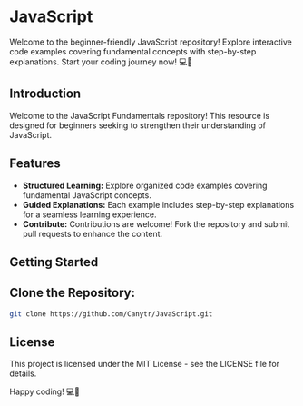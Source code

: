 # JavaScript
Welcome to the beginner-friendly JavaScript repository! Explore interactive code examples covering fundamental concepts with step-by-step explanations. Start your coding journey now! 💻🚀

## Introduction

Welcome to the JavaScript Fundamentals repository! This resource is designed for beginners seeking to strengthen their understanding of JavaScript.

## Features

- **Structured Learning:** Explore organized code examples covering fundamental JavaScript concepts.
- **Guided Explanations:** Each example includes step-by-step explanations for a seamless learning experience.
- **Contribute:** Contributions are welcome! Fork the repository and submit pull requests to enhance the content.

## Getting Started

## Clone the Repository:
   ```bash
   git clone https://github.com/Canytr/JavaScript.git 
   ```

## License
This project is licensed under the MIT License - see the LICENSE file for details.

Happy coding! 💻🚀
